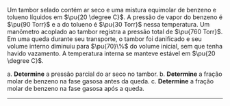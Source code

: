Um tambor selado contém ar seco e uma mistura equimolar de benzeno e tolueno líquidos em $\pu{20 \degree C}$. A pressão de vapor do benzeno é $\pu{90 Torr}$ e a do tolueno é $\pu{30 Torr}$ nessa temperatura. Um manômetro acoplado ao tambor registra a pressão total de $\pu{760 Torr}$. Em uma queda durante seu transporte, o tambor foi danificado e seu volume interno diminuiu para $\pu{70}\%$ do volume inicial, sem que tenha havido vazamento. A temperatura interna se manteve estável em $\pu{20 \degree C}$. 

a. **Determine** a pressão parcial do ar seco no tambor.
b. **Determine** a fração molar de benzeno na fase gasosa antes da queda.
c. **Determine** a fração molar de benzeno na fase gasosa após a queda.

---


